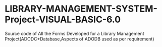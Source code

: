 # LIBRARY-MANAGEMENT-SYSTEM-Project-VISUAL-BASIC-6.0
Source code of All the Forms Developed for a Library Management Project(ADODC+Database,Aspects of ADODB used as per requirement)
